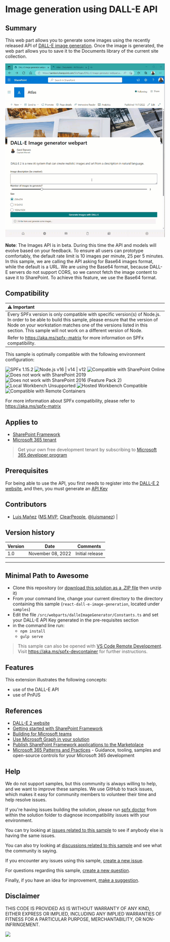 # Image generation using DALL-E API

## Summary

This web part allows you to generate some images using the recently released API of [DALL-E image generation](https://openai.com/dall-e-2/). Once the image is generated, the web part allows you to save it to the Documents library of the current site collection.

![./assets/react-dall-e-image-generation.gif](./assets/react-dall-e-image-generation.gif)

__Note__: The Images API is in beta. During this time the API and models will evolve based on your feedback. To ensure all users can prototype comfortably, the default rate limit is 10 images per minute, 25 per 5 minutes.
In this sample, we are calling the API asking for Base64 images format, while the default is a URL. We are using the Base64 format, because DALL-E servers do not support CORS, so we cannot fetch the image content to save it to SharePoint. To achieve this feature, we use the Base64 format.

## Compatibility

| :warning: Important          |
|:---------------------------|
| Every SPFx version is only compatible with specific version(s) of Node.js. In order to be able to build this sample, please ensure that the version of Node on your workstation matches one of the versions listed in this section. This sample will not work on a different version of Node.|
|Refer to <https://aka.ms/spfx-matrix> for more information on SPFx compatibility.   |

This sample is optimally compatible with the following environment configuration:

![SPFx 1.15.2](https://img.shields.io/badge/SPFx-1.15.2-green.svg)
![Node.js v16 | v14 | v12](https://img.shields.io/badge/Node.js-v16%20%7C%20v14%20%7C%20v12-green.svg)
![Compatible with SharePoint Online](https://img.shields.io/badge/SharePoint%20Online-Compatible-green.svg)
![Does not work with SharePoint 2019](https://img.shields.io/badge/SharePoint%20Server%202019-Incompatible-red.svg "SharePoint Server 2019 requires SPFx 1.4.1 or lower")
![Does not work with SharePoint 2016 (Feature Pack 2)](https://img.shields.io/badge/SharePoint%20Server%202016%20(Feature%20Pack%202)-Incompatible-red.svg "SharePoint Server 2016 Feature Pack 2 requires SPFx 1.1")
![Local Workbench Unsupported](https://img.shields.io/badge/Local%20Workbench-Unsupported-red.svg "Local workbench is no longer available as of SPFx 1.13 and above")
![Hosted Workbench Compatible](https://img.shields.io/badge/Hosted%20Workbench-Compatible-green.svg)
![Compatible with Remote Containers](https://img.shields.io/badge/Remote%20Containers-Compatible-green.svg)

For more information about SPFx compatibility, please refer to <https://aka.ms/spfx-matrix>

## Applies to

* [SharePoint Framework](https://learn.microsoft.com/sharepoint/dev/spfx/sharepoint-framework-overview)
* [Microsoft 365 tenant](https://learn.microsoft.com/sharepoint/dev/spfx/set-up-your-development-environment)

> Get your own free development tenant by subscribing to [Microsoft 365 developer program](http://aka.ms/m365devprogram)

## Prerequisites

For being able to use the API, you first needs to register into the [DALL-E 2 website](https://labs.openai.com/auth/signup), and then, you must generate an [API Key](https://beta.openai.com/account/api-keys)

## Contributors

* [Luis Mañez](https://github.com/luismanez) ([MS MVP](https://mvp.microsoft.com/en-us/PublicProfile/5002617), [ClearPeople](https://www.clearpeople.com), [@luismanez](https://twitter.com/luismanez)) |

## Version history

| Version | Date             | Comments        |
| ------- | ---------------- | --------------- |
| 1.0     | November 08, 2022 | Initial release |

---

## Minimal Path to Awesome

* Clone this repository (or [download this solution as a .ZIP file](https://pnp.github.io/download-partial/?url=https://github.com/pnp/sp-dev-fx-webparts/tree/main/samples/react-dall-e-image-generation) then unzip it)
* From your command line, change your current directory to the directory containing this sample (`react-dall-e-image-generation`, located under `samples`)
* Edit the file `/src/webparts/dalleImageGenerator/Constants.ts` and set your DALL-E API Key generated in the pre-requisites section
* in the command line run:
  * `npm install`
  * `gulp serve`

> This sample can also be opened with [VS Code Remote Development](https://code.visualstudio.com/docs/remote/remote-overview). Visit <https://aka.ms/spfx-devcontainer> for further instructions.


## Features

This extension illustrates the following concepts:

- use of the DALL-E API
- use of PnPJS

## References

- [DALL-E 2 website](https://labs.openai.com/auth/signup)
- [Getting started with SharePoint Framework](https://docs.microsoft.com/en-us/sharepoint/dev/spfx/set-up-your-developer-tenant)
- [Building for Microsoft teams](https://docs.microsoft.com/en-us/sharepoint/dev/spfx/build-for-teams-overview)
- [Use Microsoft Graph in your solution](https://docs.microsoft.com/en-us/sharepoint/dev/spfx/web-parts/get-started/using-microsoft-graph-apis)
- [Publish SharePoint Framework applications to the Marketplace](https://docs.microsoft.com/en-us/sharepoint/dev/spfx/publish-to-marketplace-overview)
- [Microsoft 365 Patterns and Practices](https://aka.ms/m365pnp) - Guidance, tooling, samples and open-source controls for your Microsoft 365 development

## Help

We do not support samples, but this community is always willing to help, and we want to improve these samples. We use GitHub to track issues, which makes it easy for  community members to volunteer their time and help resolve issues.

If you're having issues building the solution, please run [spfx doctor](https://pnp.github.io/cli-microsoft365/cmd/spfx/spfx-doctor/) from within the solution folder to diagnose incompatibility issues with your environment.

You can try looking at [issues related to this sample](https://github.com/pnp/sp-dev-fx-webparts/issues?q=label%3A%22sample%3A%20react-dall-e-image-generation%22) to see if anybody else is having the same issues.

You can also try looking at [discussions related to this sample](https://github.com/pnp/sp-dev-fx-webparts/discussions?discussions_q=react-dall-e-image-generation) and see what the community is saying.

If you encounter any issues using this sample, [create a new issue](https://github.com/pnp/sp-dev-fx-webparts/issues/new?assignees=&labels=Needs%3A+Triage+%3Amag%3A%2Ctype%3Abug-suspected%2Csample%3A%20react-dall-e-image-generation&template=bug-report.yml&sample=react-dall-e-image-generation&authors=@luismanez&title=react-dall-e-image-generation%20-%20).

For questions regarding this sample, [create a new question](https://github.com/pnp/sp-dev-fx-webparts/issues/new?assignees=&labels=Needs%3A+Triage+%3Amag%3A%2Ctype%3Aquestion%2Csample%3A%20react-dall-e-image-generation&template=question.yml&sample=react-dall-e-image-generation&authors=@luismanez&title=react-dall-e-image-generation%20-%20).

Finally, if you have an idea for improvement, [make a suggestion](https://github.com/pnp/sp-dev-fx-webparts/issues/new?assignees=&labels=Needs%3A+Triage+%3Amag%3A%2Ctype%3Aenhancement%2Csample%3A%20react-dall-e-image-generation&template=suggestion.yml&sample=react-dall-e-image-generation&authors=@luismanez&title=react-dall-e-image-generation%20-%20).

## Disclaimer

THIS CODE IS PROVIDED AS IS WITHOUT WARRANTY OF ANY KIND, EITHER EXPRESS OR IMPLIED, INCLUDING ANY IMPLIED WARRANTIES OF FITNESS FOR A PARTICULAR PURPOSE, MERCHANTABILITY, OR NON-INFRINGEMENT.

<img src="https://m365-visitor-stats.azurewebsites.net/sp-dev-fx-webparts/samples/react-dall-e-image-generation" />
